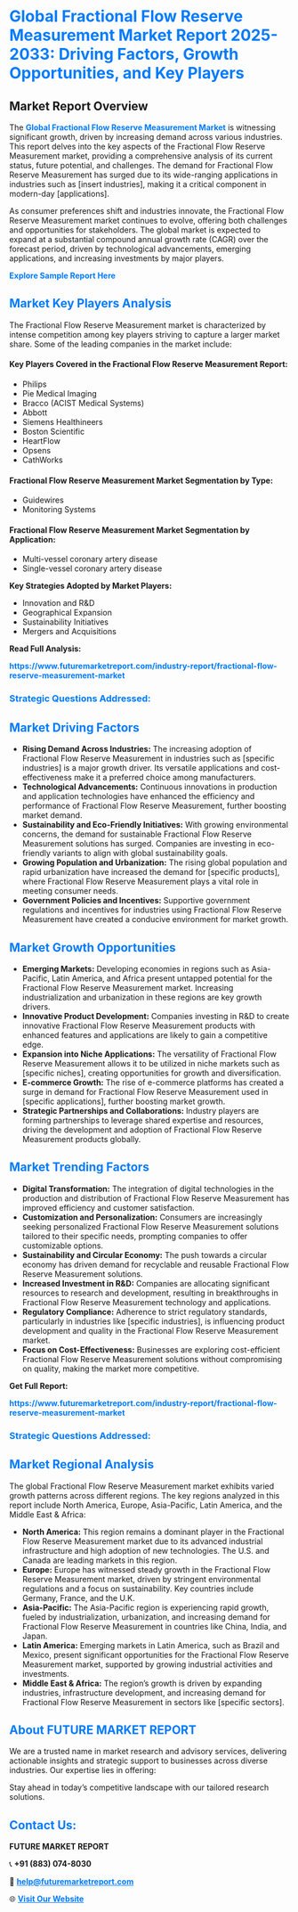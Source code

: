 <h1 style="color: #007BFF;">Global Fractional Flow Reserve Measurement Market Report 2025-2033: Driving Factors, Growth Opportunities, and Key Players</h1>

<section id="overview">
<h2>Market Report Overview</h2>
<p>The <a href="https://www.futuremarketreport.com/industry-report/fractional-flow-reserve-measurement-market" style="color: #007BFF; text-decoration: none;"><strong>Global Fractional Flow Reserve Measurement Market</strong></a> is witnessing significant growth, driven by increasing demand across various industries. This report delves into the key aspects of the Fractional Flow Reserve Measurement market, providing a comprehensive analysis of its current status, future potential, and challenges. The demand for Fractional Flow Reserve Measurement has surged due to its wide-ranging applications in industries such as [insert industries], making it a critical component in modern-day [applications].</p>
<p>As consumer preferences shift and industries innovate, the Fractional Flow Reserve Measurement market continues to evolve, offering both challenges and opportunities for stakeholders. The global market is expected to expand at a substantial compound annual growth rate (CAGR) over the forecast period, driven by technological advancements, emerging applications, and increasing investments by major players.</p>
</section>

<section id="overview">
<p><a href="https://www.futuremarketreport.com/request-sample/reportId=79434" style="color: #007BFF; text-decoration: none;"><strong>Explore Sample Report Here</strong></a></p>
</section>

<section id="key-players">
<h2 style="color: #007BFF;">Market Key Players Analysis</h2>
<p>The Fractional Flow Reserve Measurement market is characterized by intense competition among key players striving to capture a larger market share. Some of the leading companies in the market include:</p>
<h4>Key Players Covered in the Fractional Flow Reserve Measurement Report:</h4>
<ul><li>Philips</li><li>Pie Medical Imaging</li><li>Bracco (ACIST Medical Systems)</li><li>Abbott</li><li>Siemens Healthineers</li><li>Boston Scientific</li><li>HeartFlow</li><li>Opsens</li><li>CathWorks</li></ul>
<h4>Fractional Flow Reserve Measurement Market Segmentation by Type:</h4>
<ul><li>Guidewires</li><li>Monitoring Systems</li></ul>

<h4>Fractional Flow Reserve Measurement Market Segmentation by Application:</h4>
<ul><li>Multi-vessel coronary artery disease</li><li>Single-vessel coronary artery disease</li></ul>
<p><strong>Key Strategies Adopted by Market Players:</strong></p>
<ul>
<li>Innovation and R&D</li>
<li>Geographical Expansion</li>
<li>Sustainability Initiatives</li>
<li>Mergers and Acquisitions</li>
</ul>
</section>

<section>
<p><strong>Read Full Analysis: </strong></p><a href="https://www.futuremarketreport.com/industry-report/fractional-flow-reserve-measurement-market" style="color: #007BFF; text-decoration: none;"><strong>https://www.futuremarketreport.com/industry-report/fractional-flow-reserve-measurement-market</strong></a>
<h3 style="color: #007BFF;">Strategic Questions Addressed:</h3>
</section>

<section id="driving-factors">
<h2 style="color: #007BFF;">Market Driving Factors</h2>
<ul>
<li><strong>Rising Demand Across Industries:</strong> The increasing adoption of Fractional Flow Reserve Measurement in industries such as [specific industries] is a major growth driver. Its versatile applications and cost-effectiveness make it a preferred choice among manufacturers.</li>
<li><strong>Technological Advancements:</strong> Continuous innovations in production and application technologies have enhanced the efficiency and performance of Fractional Flow Reserve Measurement, further boosting market demand.</li>
<li><strong>Sustainability and Eco-Friendly Initiatives:</strong> With growing environmental concerns, the demand for sustainable Fractional Flow Reserve Measurement solutions has surged. Companies are investing in eco-friendly variants to align with global sustainability goals.</li>
<li><strong>Growing Population and Urbanization:</strong> The rising global population and rapid urbanization have increased the demand for [specific products], where Fractional Flow Reserve Measurement plays a vital role in meeting consumer needs.</li>
<li><strong>Government Policies and Incentives:</strong> Supportive government regulations and incentives for industries using Fractional Flow Reserve Measurement have created a conducive environment for market growth.</li>
</ul>
</section>

<section id="growth-opportunities">
<h2 style="color: #007BFF;">Market Growth Opportunities</h2>
<ul>
<li><strong>Emerging Markets:</strong> Developing economies in regions such as Asia-Pacific, Latin America, and Africa present untapped potential for the Fractional Flow Reserve Measurement market. Increasing industrialization and urbanization in these regions are key growth drivers.</li>
<li><strong>Innovative Product Development:</strong> Companies investing in R&D to create innovative Fractional Flow Reserve Measurement products with enhanced features and applications are likely to gain a competitive edge.</li>
<li><strong>Expansion into Niche Applications:</strong> The versatility of Fractional Flow Reserve Measurement allows it to be utilized in niche markets such as [specific niches], creating opportunities for growth and diversification.</li>
<li><strong>E-commerce Growth:</strong> The rise of e-commerce platforms has created a surge in demand for Fractional Flow Reserve Measurement used in [specific applications], further boosting market growth.</li>
<li><strong>Strategic Partnerships and Collaborations:</strong> Industry players are forming partnerships to leverage shared expertise and resources, driving the development and adoption of Fractional Flow Reserve Measurement products globally.</li>
</ul>
</section>

<section id="trending-factors">
<h2 style="color: #007BFF;">Market Trending Factors</h2>
<ul>
<li><strong>Digital Transformation:</strong> The integration of digital technologies in the production and distribution of Fractional Flow Reserve Measurement has improved efficiency and customer satisfaction.</li>
<li><strong>Customization and Personalization:</strong> Consumers are increasingly seeking personalized Fractional Flow Reserve Measurement solutions tailored to their specific needs, prompting companies to offer customizable options.</li>
<li><strong>Sustainability and Circular Economy:</strong> The push towards a circular economy has driven demand for recyclable and reusable Fractional Flow Reserve Measurement solutions.</li>
<li><strong>Increased Investment in R&D:</strong> Companies are allocating significant resources to research and development, resulting in breakthroughs in Fractional Flow Reserve Measurement technology and applications.</li>
<li><strong>Regulatory Compliance:</strong> Adherence to strict regulatory standards, particularly in industries like [specific industries], is influencing product development and quality in the Fractional Flow Reserve Measurement market.</li>
<li><strong>Focus on Cost-Effectiveness:</strong> Businesses are exploring cost-efficient Fractional Flow Reserve Measurement solutions without compromising on quality, making the market more competitive.</li>
</ul>
</section>

<section>
<p><strong>Get Full Report: </strong></p><a href="https://www.futuremarketreport.com/industry-report/fractional-flow-reserve-measurement-market" style="color: #007BFF; text-decoration: none;"><strong>https://www.futuremarketreport.com/industry-report/fractional-flow-reserve-measurement-market</strong></a>
<h3 style="color: #007BFF;">Strategic Questions Addressed:</h3>
</section>


<section id="regional-analysis">
<h2 style="color: #007BFF;">Market Regional Analysis</h2>
<p>The global Fractional Flow Reserve Measurement market exhibits varied growth patterns across different regions. The key regions analyzed in this report include North America, Europe, Asia-Pacific, Latin America, and the Middle East & Africa:</p>
<ul>
<li><strong>North America:</strong> This region remains a dominant player in the Fractional Flow Reserve Measurement market due to its advanced industrial infrastructure and high adoption of new technologies. The U.S. and Canada are leading markets in this region.</li>
<li><strong>Europe:</strong> Europe has witnessed steady growth in the Fractional Flow Reserve Measurement market, driven by stringent environmental regulations and a focus on sustainability. Key countries include Germany, France, and the U.K.</li>
<li><strong>Asia-Pacific:</strong> The Asia-Pacific region is experiencing rapid growth, fueled by industrialization, urbanization, and increasing demand for Fractional Flow Reserve Measurement in countries like China, India, and Japan.</li>
<li><strong>Latin America:</strong> Emerging markets in Latin America, such as Brazil and Mexico, present significant opportunities for the Fractional Flow Reserve Measurement market, supported by growing industrial activities and investments.</li>
<li><strong>Middle East & Africa:</strong> The region’s growth is driven by expanding industries, infrastructure development, and increasing demand for Fractional Flow Reserve Measurement in sectors like [specific sectors].</li>
</ul>
</section>

<footer>
<h2 style="color: #007BFF;">About FUTURE MARKET REPORT</h2>
<p>We are a trusted name in market research and advisory services, delivering actionable insights and strategic support to businesses across diverse industries. Our expertise lies in offering:</p>

<p>Stay ahead in today’s competitive landscape with our tailored research solutions.</p>

<h2 style="color: #007BFF;">Contact Us:</h2>
<p><strong>FUTURE MARKET REPORT</strong></p>
<p>📞 <strong>+91 (883) 074-8030</strong></p>
<p>📧 <strong><a href="mailto:help@futuremarketreport.com" style="color: #007BFF;">help@futuremarketreport.com</a></strong></p>
<p>🌐 <strong><a href="https://www.futuremarketreport.com/" style="color: #007BFF;">Visit Our Website</a></strong></p>
</footer>